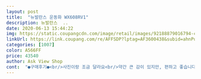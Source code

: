 ```yaml
---
layout: post 
title:  "뉴발란스 운동화 WX608RV1" 
description: 뉴발란스  ..
date: 2020-06-13 15:44:22 
img: https://static.coupangcdn.com/image/retail/images/92188879016794-c620c1cd-d387-4189-9c70-d8dfcc007339.jpg 
linkUrl: https://link.coupang.com/re/AFFSDP?lptag=AF3600438&subid=ahnPublicAsk&pageKey=1568854568&itemId=2682776500&vendorItemId=70628432971&traceid=V0-113-96eb661ed78804c1 
categories: [1007] 
color: A566FF 
price: 43540 
author: Ask View Shop 
cont:  "●구매후기●<br/>사진이랑 조금 달라요<br/>약간 큰 감이 있지만, 편하고 좋습니다.<br/><br/>품질이 당연 좋아요 그런디 조금 작아유 ㅠㅠ 한치수 좀 크게살걸 ㅠㅠㅠ<br/>" 
---
```

